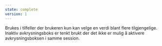 ```yaml
---
state: complete
version: 1
---
```

Brukes i tilfeller der brukeren kun kan velge en verdi blant flere tilgjengelige.
Inaktiv avkrysningsboks er tenkt brukt der det ikke er mulig å aktivere avkrysningsboksen i samme session.
